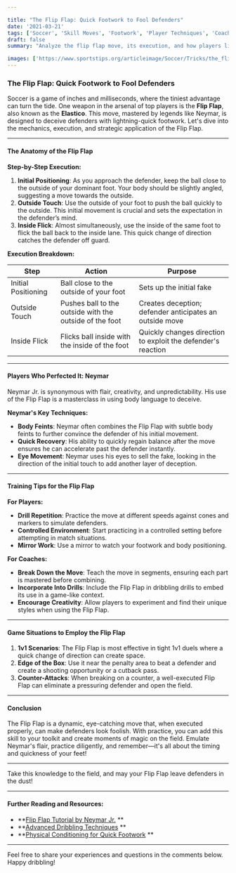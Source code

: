 ```yaml
---

title: "The Flip Flap: Quick Footwork to Fool Defenders"
date: '2021-03-21'
tags: ['Soccer', 'Skill Moves', 'Footwork', 'Player Techniques', 'Coaching Tips', 'Neymar', 'Dribbling', 'Faking', 'Defense']
draft: false
summary: "Analyze the flip flap move, its execution, and how players like Neymar use it to beat defenders with quick footwork."

images: ['https://www.sportstips.org/articleimage/Soccer/Tricks/the_flip_flap_quick_footwork_to_fool_defenders.webp']
---
```


### The Flip Flap: Quick Footwork to Fool Defenders

Soccer is a game of inches and milliseconds, where the tiniest advantage can turn the tide. One weapon in the arsenal of top players is the **Flip Flap**, also known as the **Elastico**. This move, mastered by legends like Neymar, is designed to deceive defenders with lightning-quick footwork. Let's dive into the mechanics, execution, and strategic application of the Flip Flap.

---

#### The Anatomy of the Flip Flap

**Step-by-Step Execution:**

1. **Initial Positioning**: As you approach the defender, keep the ball close to the outside of your dominant foot. Your body should be slightly angled, suggesting a move towards the outside.
2. **Outside Touch**: Use the outside of your foot to push the ball quickly to the outside. This initial movement is crucial and sets the expectation in the defender’s mind.
3. **Inside Flick**: Almost simultaneously, use the inside of the same foot to flick the ball back to the inside lane. This quick change of direction catches the defender off guard.

**Execution Breakdown:**

| **Step**                             | **Action**                                             | **Purpose**                                                 |
|--------------------------------------|--------------------------------------------------------|-------------------------------------------------------------|
| Initial Positioning                  | Ball close to the outside of your foot                 | Sets up the initial fake                                    |
| Outside Touch                        | Pushes ball to the outside with the outside of the foot | Creates deception; defender anticipates an outside move     |
| Inside Flick                         | Flicks ball inside with the inside of the foot          | Quickly changes direction to exploit the defender's reaction |

---

#### Players Who Perfected It: Neymar

Neymar Jr. is synonymous with flair, creativity, and unpredictability. His use of the Flip Flap is a masterclass in using body language to deceive.

**Neymar's Key Techniques:**
- **Body Feints**: Neymar often combines the Flip Flap with subtle body feints to further convince the defender of his initial movement.
- **Quick Recovery**: His ability to quickly regain balance after the move ensures he can accelerate past the defender instantly.
- **Eye Movement**: Neymar uses his eyes to sell the fake, looking in the direction of the initial touch to add another layer of deception.

---

#### Training Tips for the Flip Flap

**For Players:**
- **Drill Repetition**: Practice the move at different speeds against cones and markers to simulate defenders.
- **Controlled Environment**: Start practicing in a controlled setting before attempting in match situations.
- **Mirror Work**: Use a mirror to watch your footwork and body positioning.

**For Coaches:**
- **Break Down the Move**: Teach the move in segments, ensuring each part is mastered before combining.
- **Incorporate Into Drills**: Include the Flip Flap in dribbling drills to embed its use in a game-like context.
- **Encourage Creativity**: Allow players to experiment and find their unique styles when using the Flip Flap.

---

#### Game Situations to Employ the Flip Flap

1. **1v1 Scenarios**: The Flip Flap is most effective in tight 1v1 duels where a quick change of direction can create space.
2. **Edge of the Box**: Use it near the penalty area to beat a defender and create a shooting opportunity or a cutback pass.
3. **Counter-Attacks**: When breaking on a counter, a well-executed Flip Flap can eliminate a pressuring defender and open the field.

---

#### Conclusion

The Flip Flap is a dynamic, eye-catching move that, when executed properly, can make defenders look foolish. With practice, you can add this skill to your toolkit and create moments of magic on the field. Emulate Neymar's flair, practice diligently, and remember—it's all about the timing and quickness of your feet!

---

Take this knowledge to the field, and may your Flip Flap leave defenders in the dust!

---

#### Further Reading and Resources:

- **[Flip Flap Tutorial by Neymar Jr.](#) **
- **[Advanced Dribbling Techniques](#) **
- **[Physical Conditioning for Quick Footwork](#) **

---

Feel free to share your experiences and questions in the comments below. Happy dribbling!